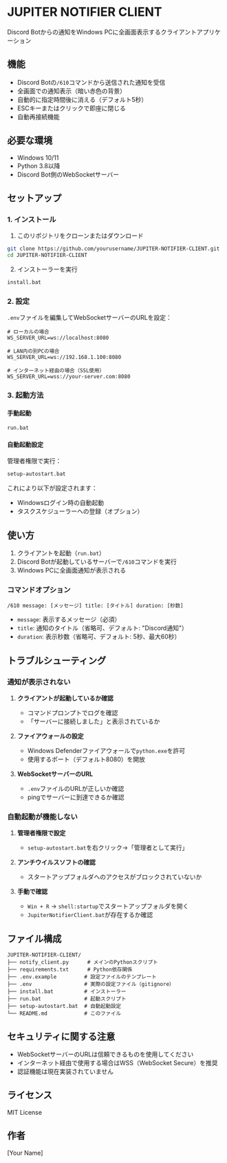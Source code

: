 # JUPITER NOTIFIER CLIENT

Discord Botからの通知をWindows PCに全画面表示するクライアントアプリケーション

## 機能

- Discord Botの`/610`コマンドから送信された通知を受信
- 全画面での通知表示（暗い赤色の背景）
- 自動的に指定時間後に消える（デフォルト5秒）
- ESCキーまたはクリックで即座に閉じる
- 自動再接続機能

## 必要な環境

- Windows 10/11
- Python 3.8以降
- Discord Bot側のWebSocketサーバー

## セットアップ

### 1. インストール

1. このリポジトリをクローンまたはダウンロード
```bash
git clone https://github.com/yourusername/JUPITER-NOTIFIER-CLIENT.git
cd JUPITER-NOTIFIER-CLIENT
```

2. インストーラーを実行
```bash
install.bat
```

### 2. 設定

`.env`ファイルを編集してWebSocketサーバーのURLを設定：

```env
# ローカルの場合
WS_SERVER_URL=ws://localhost:8080

# LAN内の別PCの場合
WS_SERVER_URL=ws://192.168.1.100:8080

# インターネット経由の場合（SSL使用）
WS_SERVER_URL=wss://your-server.com:8080
```

### 3. 起動方法

#### 手動起動
```bash
run.bat
```

#### 自動起動設定
管理者権限で実行：
```bash
setup-autostart.bat
```

これにより以下が設定されます：
- Windowsログイン時の自動起動
- タスクスケジューラーへの登録（オプション）

## 使い方

1. クライアントを起動（`run.bat`）
2. Discord Botが起動しているサーバーで`/610`コマンドを実行
3. Windows PCに全画面通知が表示される

### コマンドオプション

```
/610 message: [メッセージ] title: [タイトル] duration: [秒数]
```

- `message`: 表示するメッセージ（必須）
- `title`: 通知のタイトル（省略可、デフォルト: "Discord通知"）
- `duration`: 表示秒数（省略可、デフォルト: 5秒、最大60秒）

## トラブルシューティング

### 通知が表示されない

1. **クライアントが起動しているか確認**
   - コマンドプロンプトでログを確認
   - 「サーバーに接続しました」と表示されているか

2. **ファイアウォールの設定**
   - Windows Defenderファイアウォールで`python.exe`を許可
   - 使用するポート（デフォルト8080）を開放

3. **WebSocketサーバーのURL**
   - `.env`ファイルのURLが正しいか確認
   - pingでサーバーに到達できるか確認

### 自動起動が機能しない

1. **管理者権限で設定**
   - `setup-autostart.bat`を右クリック→「管理者として実行」

2. **アンチウイルスソフトの確認**
   - スタートアップフォルダへのアクセスがブロックされていないか

3. **手動で確認**
   - `Win + R` → `shell:startup`でスタートアップフォルダを開く
   - `JupiterNotifierClient.bat`が存在するか確認

## ファイル構成

```
JUPITER-NOTIFIER-CLIENT/
├── notify_client.py      # メインのPythonスクリプト
├── requirements.txt      # Python依存関係
├── .env.example         # 設定ファイルのテンプレート
├── .env                 # 実際の設定ファイル（gitignore）
├── install.bat          # インストーラー
├── run.bat              # 起動スクリプト
├── setup-autostart.bat  # 自動起動設定
└── README.md            # このファイル
```

## セキュリティに関する注意

- WebSocketサーバーのURLは信頼できるものを使用してください
- インターネット経由で使用する場合はWSS（WebSocket Secure）を推奨
- 認証機能は現在実装されていません

## ライセンス

MIT License

## 作者

[Your Name]